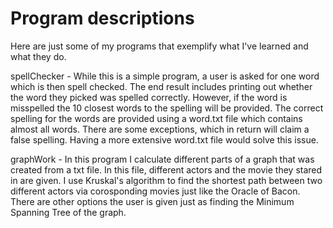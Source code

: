 # Program descriptions
Here are just some of my programs that exemplify what I've learned and what they do.

spellChecker - While this is a simple program, a user is asked for one word which is then spell checked. The end result includes printing out whether the word they picked was spelled correctly. However, if the word is misspelled the 10 closest words to the spelling will be provided. The correct spelling for the words are provided using a word.txt file which contains almost all words. There are some exceptions, which in return will claim a false spelling. Having a more extensive word.txt file would solve this issue.

graphWork - In this program I calculate different parts of a graph that was created from a txt file. In this file, different actors and the movie they stared in are given. I use Kruskal's algorithm to find the shortest path between two different actors via corosponding movies just like the Oracle of Bacon. There are other options the user is given just as finding the Minimum Spanning Tree of the graph.
